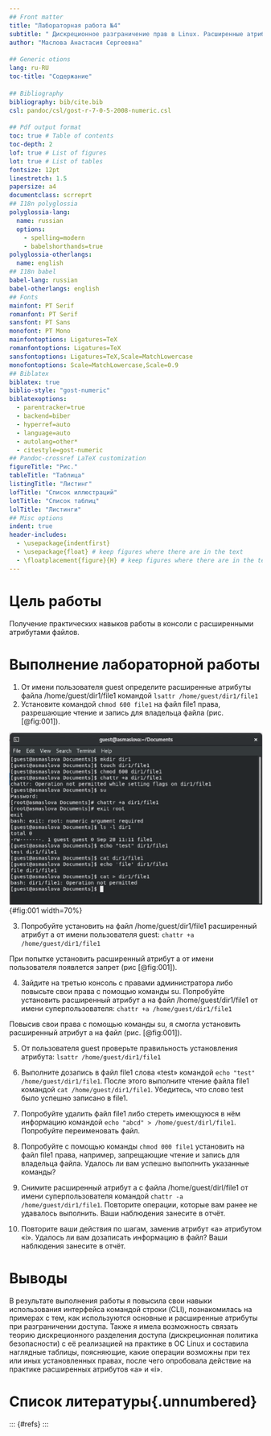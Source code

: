 ```yaml
---
## Front matter
title: "Лабораторная работа №4"
subtitle: " Дискреционное разграничение прав в Linux. Расширенные атрибуты"
author: "Маслова Анастасия Сергеевна"

## Generic otions
lang: ru-RU
toc-title: "Содержание"

## Bibliography
bibliography: bib/cite.bib
csl: pandoc/csl/gost-r-7-0-5-2008-numeric.csl

## Pdf output format
toc: true # Table of contents
toc-depth: 2
lof: true # List of figures
lot: true # List of tables
fontsize: 12pt
linestretch: 1.5
papersize: a4
documentclass: scrreprt
## I18n polyglossia
polyglossia-lang:
  name: russian
  options:
    - spelling=modern
    - babelshorthands=true
polyglossia-otherlangs:
  name: english
## I18n babel
babel-lang: russian
babel-otherlangs: english
## Fonts
mainfont: PT Serif
romanfont: PT Serif
sansfont: PT Sans
monofont: PT Mono
mainfontoptions: Ligatures=TeX
romanfontoptions: Ligatures=TeX
sansfontoptions: Ligatures=TeX,Scale=MatchLowercase
monofontoptions: Scale=MatchLowercase,Scale=0.9
## Biblatex
biblatex: true
biblio-style: "gost-numeric"
biblatexoptions:
  - parentracker=true
  - backend=biber
  - hyperref=auto
  - language=auto
  - autolang=other*
  - citestyle=gost-numeric
## Pandoc-crossref LaTeX customization
figureTitle: "Рис."
tableTitle: "Таблица"
listingTitle: "Листинг"
lofTitle: "Список иллюстраций"
lotTitle: "Список таблиц"
lolTitle: "Листинги"
## Misc options
indent: true
header-includes:
  - \usepackage{indentfirst}
  - \usepackage{float} # keep figures where there are in the text
  - \floatplacement{figure}{H} # keep figures where there are in the text
---
```


# Цель работы

Получение практических навыков работы в консоли с расширенными атрибутами файлов.

# Выполнение лабораторной работы

1. От имени пользователя guest определите расширенные атрибуты файла /home/guest/dir1/file1 командой `lsattr /home/guest/dir1/file1`
2. Установите командой `chmod 600 file1` на файл file1 права, разрешающие чтение и запись для владельца файла (рис. [@fig:001]).

![Выполнение пунктов 1-](image/1.png){#fig:001 width=70%}

3. Попробуйте установить на файл /home/guest/dir1/file1 расширенный атрибут a от имени пользователя guest: `chattr +a /home/guest/dir1/file1`

При попытке установить расширенный атрибут а от имени пользователя появлется запрет (рис [@fig:001]).

4. Зайдите на третью консоль с правами администратора либо повысьте свои права с помощью команды su. Попробуйте установить расширенный атрибут a на файл /home/guest/dir1/file1 от имени суперпользователя: `chattr +a /home/guest/dir1/file1`

Повысив свои права с помощью команды su, я смогла установить расширенный атрибут а на файл (рис. [@fig:001]).

5. От пользователя guest проверьте правильность установления атрибута: `lsattr /home/guest/dir1/file1`



6. Выполните дозапись в файл file1 слова «test» командой `echo "test" /home/guest/dir1/file1`. После этого выполните чтение файла file1 командой `cat /home/guest/dir1/file1`. Убедитесь, что слово test было успешно записано в file1.



7. Попробуйте удалить файл file1 либо стереть имеющуюся в нём информацию командой `echo "abcd" > /home/guest/dirl/file1`. Попробуйте переименовать файл.



8. Попробуйте с помощью команды `chmod 000 file1` установить на файл file1 права, например, запрещающие чтение и запись для владельца файла. Удалось ли вам успешно выполнить указанные команды?



9. Снимите расширенный атрибут a с файла /home/guest/dirl/file1 от имени суперпользователя командой `chattr -a /home/guest/dir1/file1`. Повторите операции, которые вам ранее не удавалось выполнить. Ваши наблюдения занесите в отчёт.



10. Повторите ваши действия по шагам, заменив атрибут «a» атрибутом «i». Удалось ли вам дозаписать информацию в файл? Ваши наблюдения занесите в отчёт.



# Выводы

В результате выполнения работы я повысила свои навыки использования интерфейса командой строки (CLI), познакомилась на примерах с тем, как используются основные и расширенные атрибуты при разграничении доступа. Также я имела возможность связать теорию дискреционного разделения доступа (дискреционная политика безопасности) с её реализацией на практике в ОС Linux и составила наглядные таблицы, поясняющие, какие операции возможны при тех или иных установленных правах, после чего опробовала действие на практике расширенных атрибутов «а» и «i».

# Список литературы{.unnumbered}

::: {#refs}
:::